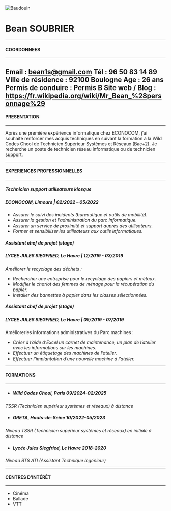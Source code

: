 ![Baudouin](https://upload.wikimedia.org/wikipedia/commons/thumb/3/33/Mr._Bean_2011.jpg/280px-Mr._Bean_2011.jpg)           
# Bean SOUBRIER
---

#### COORDONNEES

---
Email : bean1s@gmail.com
Tél : 96 50 83 14 89
Ville de résidence : 92100 Boulogne
Age : 26 ans
Permis de conduire : Permis B
Site web / Blog : https://fr.wikipedia.org/wiki/Mr_Bean_%28personnage%29
---
#### PRESENTATION
---

Après une première expérience informatique chez ECONOCOM, j'ai souhaité renforcer mes acquis techniques en suivant la formation à la Wild Codes Chool de Technicien Supérieur Systèmes et Réseaux (Bac+2). Je recherche un poste de technicien réseau informatique ou de technicien support.

---
#### EXPERIENCES PROFESSIONNELLES
---
##### Technicien support utilisateurs kiosque
##### ECONOCOM, Limours | 02/2022 – 05/2022
* _Assurer le suivi des incidents (bureautique et outils de mobilité)._
* _Assurer la gestion et l'administration du parc informatique._
* _Assurer un service de proximité et support auprès des utilisateurs._
* _Former et sensibiliser les utilisateurs aux outils informatiques._
##### Assistant chef de projet (stage)
##### LYCEE JULES SIEGFRIED, Le Havre | 12/2019 - 03/2019
_Améliorer le recyclage des déchets :_
* _Rechercher une entreprise pour le recyclage des papiers et métaux._
* _Modifier le chariot des femmes de ménage pour la récupération du papier._
* _Installer des bannettes à papier dans les classes sélectionnées._
##### Assistant chef de projet (stage)
##### LYCEE JULES SIEGFRIED, Le Havre | 05/2019 - 07/2019
Améliorerles informations administratives du Parc machines :
* _Créer à l’aide d’Excel un carnet de maintenance, un plan de l’atelier avec les informations sur les machines._
* _Effectuer un étiquetage des machines de l’atelier._
* _Effectuer l'implantation d’une nouvelle machine à l’atelier._
---
#### FORMATIONS
---
* ##### Wild Codes Chool, Paris 09/2024-02/2025
_TSSR (Technicien supérieur systèmes et réseaux) à distance_
* ##### GRETA, Hauts-de-Seine 10/2022-05/2023
_Niveau TSSR (Technicien supérieur systèmes et réseaux) en initiale à distance_
* ##### Lycée Jules Siegfried, Le Havre 2018-2020
 _Niveau BTS ATI (Assistant Technique Ingénieur)_

---
#### CENTRES D’INTÉRÊT
---
* Cinéma
* Ballade
* VTT



